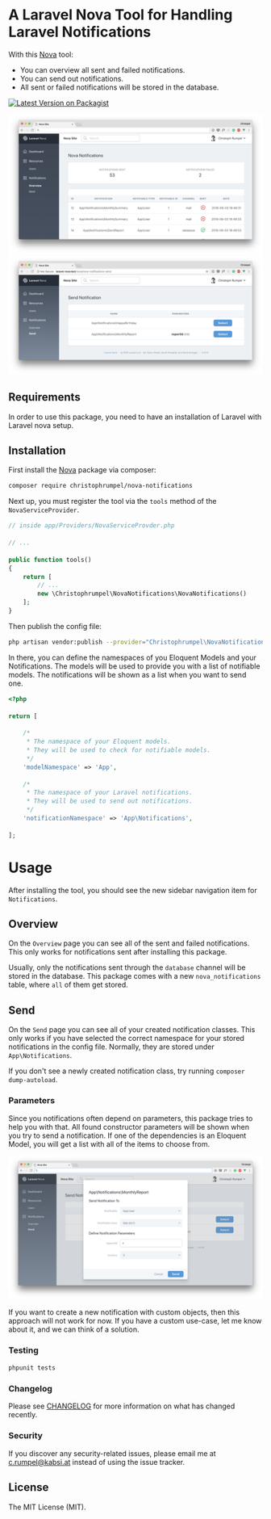# A Laravel Nova Tool for Handling Laravel Notifications

With this [Nova](https://nova.laravel.com) tool:
- You can overview all sent and failed notifications.
- You can send out notifications.
- All sent or failed notifications will be stored in the database.

[![Latest Version on Packagist](https://img.shields.io/packagist/v/christophrumpel/nova-notifications.svg?style=flat-square)](https://packagist.org/packages/christophrumpel/nova-notifications)

![screenshot of nova notifications overview](/images/screenshot_overview.png)
![screenshot of nova notifications send](/images/screenshot_send.png)

## Requirements

In order to use this package, you need to have an installation of Laravel with Laravel nova setup.

## Installation

First install the  [Nova](https://nova.laravel.com) package via composer:

```bash
composer require christophrumpel/nova-notifications
```

Next up, you must register the tool via the `tools` method of the `NovaServiceProvider`.

```php
// inside app/Providers/NovaServiceProvder.php

// ...

public function tools()
{
    return [
        // ...
        new \Christophrumpel\NovaNotifications\NovaNotifications()
    ];
}
```

Then publish the config file:

``` bash
php artisan vendor:publish --provider="Christophrumpel\NovaNotifications\ToolServiceProvider"
```

In there, you can define the namespaces of you Eloquent Models and your Notifications. The models will be used to provide you with a list of notifiable models. The notifications will be shown as a list when you want to send one.

```php
<?php

return [

    /*
     * The namespace of your Eloquent models.
     * They will be used to check for notifiable models.
     */
    'modelNamespace' => 'App',

    /*
     * The namespace of your Laravel notifications.
     * They will be used to send out notifications.
     */
    'notificationNamespace' => 'App\Notifications',

];

```

# Usage

After installing the tool, you should see the new sidebar navigation item for `Notifications`.

## Overview

On the `Overview` page you can see all of the sent and failed notifications. This only works for notifications sent after installing this package. 

Usually, only the notifications sent through the `database` channel will be stored in the database. This package comes with a new `nova_notifications` table, where `all` of them get stored.

## Send

On the `Send` page you can see all of your created notification classes. This only works if you have selected the correct namespace for your stored notifications in the config file. Normally, they are stored under `App\Notifications`.

If you don't see a newly created notification class, try running `composer dump-autoload`.

### Parameters

Since you notifications often depend on parameters, this package tries to help you with that. All found constructor parameters will be shown when you try to send a notification. If one of the dependencies is an Eloquent Model, you will get a list with all of the items to choose from.

![screenshot of nova notifications send](/images/screenshot_parameters.png)

If you want to create a new notification with custom objects, then this approach will not work for now. If you have a custom use-case, let me know about it, and we can think of a solution.

### Testing

``` bash
phpunit tests
```

### Changelog

Please see [CHANGELOG](CHANGELOG.md) for more information on what has changed recently.

### Security

If you discover any security-related issues, please email me at c.rumpel@kabsi.at instead of using the issue tracker.

## License

The MIT License (MIT).
